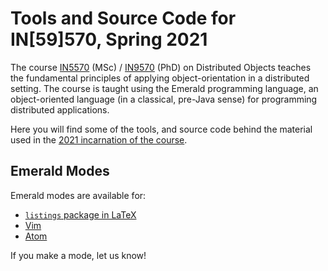 # Tools and Source Code for IN[59]570, Spring 2021

The course
[IN5570](https://www.uio.no/studier/emner/matnat/ifi/IN5570/) (MSc) /
[IN9570](https://www.uio.no/studier/emner/matnat/ifi/IN9570/) (PhD) on
Distributed Objects teaches the fundamental principles of applying
object-orientation in a distributed setting. The course is taught
using the Emerald programming language, an object-oriented language
(in a classical, pre-Java sense) for programming distributed
applications.

Here you will find some of the tools, and source code behind the
material used in the [2021 incarnation of the
course](https://www.uio.no/studier/emner/matnat/ifi/IN5570/v21/index.html).

## Emerald Modes

Emerald modes are available for:

  * [`listings` package in LaTeX](https://github.com/emerald/modes-listings)
  * [Vim](https://github.com/emerald/modes-vim)
  * [Atom](https://atom.io/packages/language-emerald)

If you make a mode, let us know!

